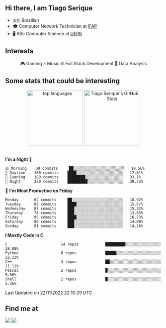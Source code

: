 
<h2> Hi there, I am Tiago Serique</h2>

<div>
	<ul>
		<li>🇧🇷 Brazilian</li>
		<li>🎓 Computer Network Technician at <a href="https://www.ifap.edu.br/">IFAP</a></li>
		<li>🖥️ BSc Computer Science at <a href="https://www.ufpr.br/portalufpr/">UFPR</a></li>
	</ul>
</div>


<h2>Interests</h2>

<div align="center">
	🎮 Gaming 🎶 Music 🌐 Full Stack Development 🎲 Data Analysis
</div>


<h2>Some stats that could be interesting</h2>

<div align="center">
	<img height="180em" src="https://github-readme-stats.vercel.app/api/top-langs/?layout=compact&theme=tokyonight&username=tiagoserique&langs_count=10&hide=makefile&exclude_repo=vim-mods" alt="top languages">
	<img height="180em" src="https://github-readme-stats.vercel.app/api?username=tiagoserique&count_private=true&show_icons=true&theme=tokyonight&include_all_commits=true" alt="Tiago Serique's GitHub Stats">
</div> 

<br>

<!--START_SECTION:waka-->
**I'm a Night 🦉** 

```text
🌞 Morning    60 commits     ██░░░░░░░░░░░░░░░░░░░░░░░   10.56% 
🌆 Daytime    100 commits    ████░░░░░░░░░░░░░░░░░░░░░   17.61% 
🌃 Evening    188 commits    ████████░░░░░░░░░░░░░░░░░   33.1% 
🌙 Night      220 commits    █████████░░░░░░░░░░░░░░░░   38.73%

```
📅 **I'm Most Productive on Friday** 

```text
Monday       62 commits     ██░░░░░░░░░░░░░░░░░░░░░░░   10.92% 
Tuesday      89 commits     ████░░░░░░░░░░░░░░░░░░░░░   15.67% 
Wednesday    87 commits     ███░░░░░░░░░░░░░░░░░░░░░░   15.32% 
Thursday     74 commits     ███░░░░░░░░░░░░░░░░░░░░░░   13.03% 
Friday       95 commits     ████░░░░░░░░░░░░░░░░░░░░░   16.73% 
Saturday     80 commits     ███░░░░░░░░░░░░░░░░░░░░░░   14.08% 
Sunday       81 commits     ███░░░░░░░░░░░░░░░░░░░░░░   14.26%

```


**I Mostly Code in C** 

```text
C                        14 repos            █████████░░░░░░░░░░░░░░░░   38.89% 
Python                   8 repos             █████░░░░░░░░░░░░░░░░░░░░   22.22% 
C++                      4 repos             ██░░░░░░░░░░░░░░░░░░░░░░░   11.11% 
Pascal                   2 repos             █░░░░░░░░░░░░░░░░░░░░░░░░   5.56% 
Shell                    2 repos             █░░░░░░░░░░░░░░░░░░░░░░░░   5.56%

```



 Last Updated on 22/11/2022 22:10:29 UTC
<!--END_SECTION:waka-->



<h2>Find me at</h2>

<div>
	<a href="https://www.linkedin.com/in/tiago-serique"><img src="https://img.shields.io/badge/LinkedIn-0077B5?style=for-the-badge&logo=linkedin&logoColor=white"></a>
	<a href="https://www.instagram.com/tecseit/"><img src="https://img.shields.io/badge/Instagram-E4405F?style=for-the-badge&logo=instagram&logoColor=white"></a>
</div>

